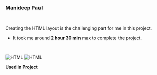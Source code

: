 ### Manideep Paul 

<br>


Creating the HTML layout is the challenging part for me in this project.

- It took me around **2 hour 30 min** max to complete the project.

<br>

![HTML](https://img.shields.io/badge/-HTML-D4F6CC?logo=HTML5)
![HTML](https://img.shields.io/badge/-CSS%20-1572B6?logo=CSS3)

**Used in Project**
